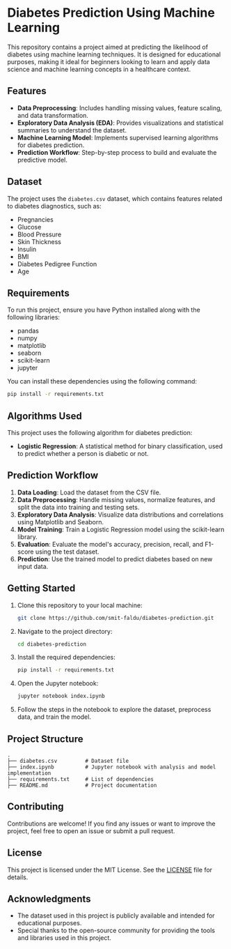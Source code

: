 # Diabetes Prediction Using Machine Learning

This repository contains a project aimed at predicting the likelihood of diabetes using machine learning techniques. It is designed for educational purposes, making it ideal for beginners looking to learn and apply data science and machine learning concepts in a healthcare context.

## Features
- **Data Preprocessing**: Includes handling missing values, feature scaling, and data transformation.
- **Exploratory Data Analysis (EDA)**: Provides visualizations and statistical summaries to understand the dataset.
- **Machine Learning Model**: Implements supervised learning algorithms for diabetes prediction.
- **Prediction Workflow**: Step-by-step process to build and evaluate the predictive model.

## Dataset
The project uses the `diabetes.csv` dataset, which contains features related to diabetes diagnostics, such as:
- Pregnancies
- Glucose
- Blood Pressure
- Skin Thickness
- Insulin
- BMI
- Diabetes Pedigree Function
- Age

## Requirements
To run this project, ensure you have Python installed along with the following libraries:

- pandas
- numpy
- matplotlib
- seaborn
- scikit-learn
- jupyter

You can install these dependencies using the following command:
```bash
pip install -r requirements.txt
```

## Algorithms Used
This project uses the following algorithm for diabetes prediction:
- **Logistic Regression**: A statistical method for binary classification, used to predict whether a person is diabetic or not.

## Prediction Workflow
1. **Data Loading**: Load the dataset from the CSV file.
2. **Data Preprocessing**: Handle missing values, normalize features, and split the data into training and testing sets.
3. **Exploratory Data Analysis**: Visualize data distributions and correlations using Matplotlib and Seaborn.
4. **Model Training**: Train a Logistic Regression model using the scikit-learn library.
5. **Evaluation**: Evaluate the model's accuracy, precision, recall, and F1-score using the test dataset.
6. **Prediction**: Use the trained model to predict diabetes based on new input data.

## Getting Started
1. Clone this repository to your local machine:
   ```bash
   git clone https://github.com/smit-faldu/diabetes-prediction.git
   ```

2. Navigate to the project directory:
   ```bash
   cd diabetes-prediction
   ```

3. Install the required dependencies:
   ```bash
   pip install -r requirements.txt
   ```

4. Open the Jupyter notebook:
   ```bash
   jupyter notebook index.ipynb
   ```

5. Follow the steps in the notebook to explore the dataset, preprocess data, and train the model.

## Project Structure
```
.
├── diabetes.csv         # Dataset file
├── index.ipynb          # Jupyter notebook with analysis and model implementation
├── requirements.txt     # List of dependencies
├── README.md            # Project documentation
```

## Contributing
Contributions are welcome! If you find any issues or want to improve the project, feel free to open an issue or submit a pull request.

## License
This project is licensed under the MIT License. See the [LICENSE](LICENSE) file for details.

## Acknowledgments
- The dataset used in this project is publicly available and intended for educational purposes.
- Special thanks to the open-source community for providing the tools and libraries used in this project.
